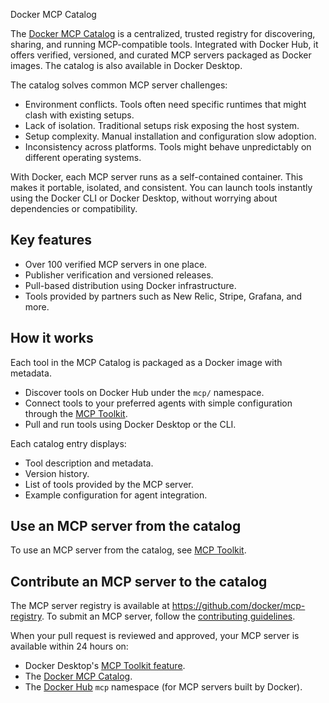 Docker MCP Catalog


The [Docker MCP Catalog](https://hub.docker.com/mcp) is a centralized, trusted
registry for discovering, sharing, and running MCP-compatible tools. Integrated
with Docker Hub, it offers verified, versioned, and curated MCP servers
packaged as Docker images. The catalog is also available in Docker Desktop.

The catalog solves common MCP server challenges:

- Environment conflicts. Tools often need specific runtimes that might clash
  with existing setups.
- Lack of isolation. Traditional setups risk exposing the host system.
- Setup complexity. Manual installation and configuration slow adoption.
- Inconsistency across platforms. Tools might behave unpredictably on different
  operating systems.

With Docker, each MCP server runs as a self-contained container. This makes it
portable, isolated, and consistent. You can launch tools instantly using the
Docker CLI or Docker Desktop, without worrying about dependencies or
compatibility.

## Key features

- Over 100 verified MCP servers in one place.
- Publisher verification and versioned releases.
- Pull-based distribution using Docker infrastructure.
- Tools provided by partners such as New Relic, Stripe, Grafana, and more.

## How it works

Each tool in the MCP Catalog is packaged as a Docker image with metadata.

- Discover tools on Docker Hub under the `mcp/` namespace.
- Connect tools to your preferred agents with simple configuration through the
  [MCP Toolkit](toolkit.md).
- Pull and run tools using Docker Desktop or the CLI.

Each catalog entry displays:

- Tool description and metadata.
- Version history.
- List of tools provided by the MCP server.
- Example configuration for agent integration.

## Use an MCP server from the catalog

To use an MCP server from the catalog, see [MCP Toolkit](toolkit.md).

## Contribute an MCP server to the catalog

The MCP server registry is available at
https://github.com/docker/mcp-registry. To submit an MCP server, follow the
[contributing guidelines](https://github.com/docker/mcp-registry/blob/main/CONTRIBUTING.md).

When your pull request is reviewed and approved, your MCP server is available
within 24 hours on:

- Docker Desktop's [MCP Toolkit feature](toolkit.md).
- The [Docker MCP Catalog](https://hub.docker.com/mcp).
- The [Docker Hub](https://hub.docker.com/u/mcp) `mcp` namespace (for MCP
  servers built by Docker).

